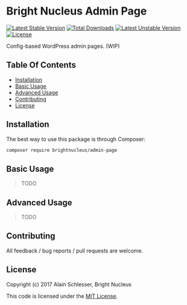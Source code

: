 # Bright Nucleus Admin Page

[![Latest Stable Version](https://img.shields.io/packagist/v/brightnucleus/admin-page.svg)](https://packagist.org/packages/brightnucleus/admin-page)
[![Total Downloads](https://img.shields.io/packagist/dt/brightnucleus/admin-page.svg)](https://packagist.org/packages/brightnucleus/admin-page)
[![Latest Unstable Version](https://img.shields.io/packagist/vpre/brightnucleus/admin-page.svg)](https://packagist.org/packages/brightnucleus/admin-page)
[![License](https://img.shields.io/packagist/l/brightnucleus/admin-page.svg)](https://packagist.org/packages/brightnucleus/admin-page)

Config-based WordPress admin pages. (WIP)

## Table Of Contents

* [Installation](#installation)
* [Basic Usage](#basic-usage)
* [Advanced Usage](#advanced-usage)
* [Contributing](#contributing)
* [License](#license)

## Installation

The best way to use this package is through Composer:

```BASH
composer require brightnucleus/admin-page
```

## Basic Usage

> TODO

## Advanced Usage

> TODO

## Contributing

All feedback / bug reports / pull requests are welcome.

## License

Copyright (c) 2017 Alain Schlesser, Bright Nucleus

This code is licensed under the [MIT License](LICENSE).
